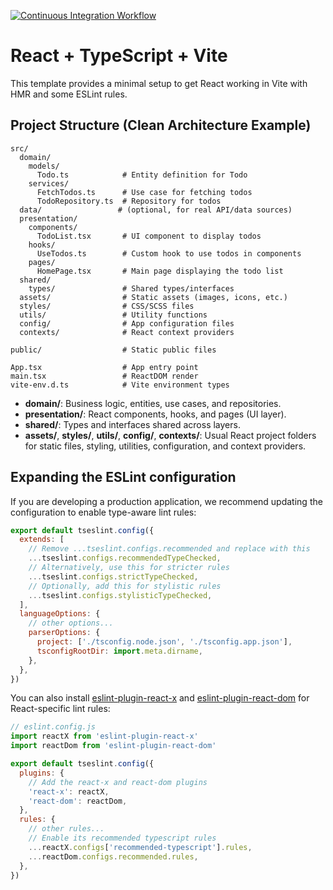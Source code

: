 [![Continuous Integration Workflow](https://github.com/GG-TEAM-CC/react-template/actions/workflows/integration.yml/badge.svg)](https://github.com/GG-TEAM-CC/react-template/actions/workflows/integration.yml)

# React + TypeScript + Vite

This template provides a minimal setup to get React working in Vite with HMR and some ESLint rules.

## Project Structure (Clean Architecture Example)

```
src/
  domain/
    models/
      Todo.ts            # Entity definition for Todo
    services/
      FetchTodos.ts      # Use case for fetching todos
      TodoRepository.ts  # Repository for todos
  data/                 # (optional, for real API/data sources)
  presentation/
    components/
      TodoList.tsx       # UI component to display todos
    hooks/
      UseTodos.ts        # Custom hook to use todos in components
    pages/
      HomePage.tsx       # Main page displaying the todo list
  shared/
    types/               # Shared types/interfaces
  assets/                # Static assets (images, icons, etc.)
  styles/                # CSS/SCSS files
  utils/                 # Utility functions
  config/                # App configuration files
  contexts/              # React context providers

public/                  # Static public files

App.tsx                  # App entry point
main.tsx                 # ReactDOM render
vite-env.d.ts            # Vite environment types
```

- **domain/**: Business logic, entities, use cases, and repositories.
- **presentation/**: React components, hooks, and pages (UI layer).
- **shared/**: Types and interfaces shared across layers.
- **assets/**, **styles/**, **utils/**, **config/**, **contexts/**: Usual React project folders for static files, styling, utilities, configuration, and context providers.

## Expanding the ESLint configuration

If you are developing a production application, we recommend updating the configuration to enable type-aware lint rules:

```js
export default tseslint.config({
  extends: [
    // Remove ...tseslint.configs.recommended and replace with this
    ...tseslint.configs.recommendedTypeChecked,
    // Alternatively, use this for stricter rules
    ...tseslint.configs.strictTypeChecked,
    // Optionally, add this for stylistic rules
    ...tseslint.configs.stylisticTypeChecked,
  ],
  languageOptions: {
    // other options...
    parserOptions: {
      project: ['./tsconfig.node.json', './tsconfig.app.json'],
      tsconfigRootDir: import.meta.dirname,
    },
  },
})
```

You can also install [eslint-plugin-react-x](https://github.com/Rel1cx/eslint-react/tree/main/packages/plugins/eslint-plugin-react-x) and [eslint-plugin-react-dom](https://github.com/Rel1cx/eslint-react/tree/main/packages/plugins/eslint-plugin-react-dom) for React-specific lint rules:

```js
// eslint.config.js
import reactX from 'eslint-plugin-react-x'
import reactDom from 'eslint-plugin-react-dom'

export default tseslint.config({
  plugins: {
    // Add the react-x and react-dom plugins
    'react-x': reactX,
    'react-dom': reactDom,
  },
  rules: {
    // other rules...
    // Enable its recommended typescript rules
    ...reactX.configs['recommended-typescript'].rules,
    ...reactDom.configs.recommended.rules,
  },
})
```
